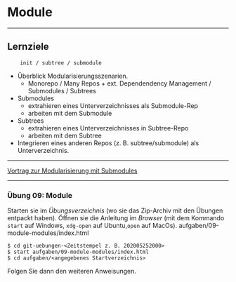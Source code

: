 # Module

<!-- .slide: data-background-image="modularisierung/modules.png" data-background-opacity="0.6" -->

---

## Lernziele

```
    init / subtree / submodule
```

 * Überblick Modularisierungsszenarien.
   - Monorepo / Many Repos + ext. Dependendency Management / Submodules / Subtrees
 * Submodules
   - extrahieren eines Unterverzeichnisses als Submodule-Rep
   - arbeiten mit dem Submodule
 * Subtrees
   - extrahieren eines Unterverzeichnisses in  Subtree-Repo
   - arbeiten mit dem Subtree
 * Integrieren eines anderen Repos (z. B. subtree/submodule) als Unterverzeichnis.

---


[Vortrag zur Modularisierung mit Submodules](https://kapitel26.github.io/assets/2010-10-20-submodules-subtrees-lehmanns/Lehmannsvortrag.pdf)


---

### Übung 09: Module

Starten sie im *Übungsverzeichnis* (wo sie das Zip-Archiv mit den
Übungen entpackt haben).
Öffnen sie die Anleitung im *Browser* (mit dem Kommando `start` auf
Windows, `xdg-open` auf Ubuntu,`open` auf MacOs).
aufgaben/09-module-modules/index.html

    $ cd git-uebungen-<Zeitstempel z. B. 202005252000>
    $ start aufgaben/09-module-modules/index.html
    $ cd aufgaben/<angegebenes Startverzeichnis>

Folgen Sie dann den weiteren Anweisungen.


